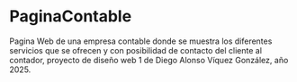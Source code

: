 # PaginaContable
Pagina Web de una empresa contable donde se muestra los diferentes servicios que se ofrecen y con posibilidad de contacto del cliente al contador, proyecto de diseño web 1 de Diego Alonso Víquez González, año 2025.
